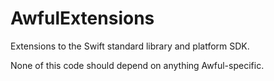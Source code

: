 # AwfulExtensions

Extensions to the Swift standard library and platform SDK.

None of this code should depend on anything Awful-specific.

